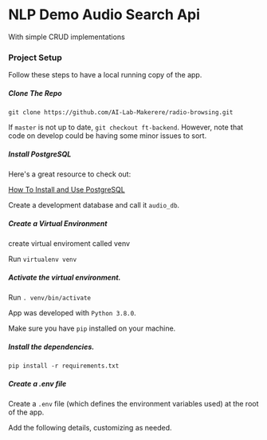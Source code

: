 # NLP Demo Audio Search Api
With simple CRUD implementations

### Project Setup

Follow these steps to have a local running copy of the app.

##### Clone The Repo

`git clone https://github.com/AI-Lab-Makerere/radio-browsing.git`

If `master` is not up to date, `git checkout ft-backend`. However, note that code on develop could be having some minor issues to sort.

##### Install PostgreSQL

Here's a great resource to check out:

[How To Install and Use PostgreSQL](https://www.digitalocean.com/community/tutorials/how-to-install-and-use-postgresql-on-ubuntu-18-04)

Create a development database and call it `audio_db`.

##### Create a Virtual Environment

create virtual enviroment called venv

Run `virtualenv venv`

##### Activate the virtual environment.

Run `. venv/bin/activate`

App was developed with `Python 3.8.0`.

Make sure you have `pip` installed on your machine.

##### Install the dependencies.

`pip install -r requirements.txt`

##### Create a .env file
Create a `.env` file (which defines the environment variables used) at the root of the app.

Add the following details, customizing as needed.